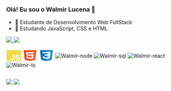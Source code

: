 ### Olá! Eu sou o Walmir Lucena 👋

- 🔭 Estudante de Desenvolvimento Web FullStack
- 🌱 Estudando JavaScript, CSS e HTML

 <div>
  <a href="https://github.com/WalmirLucena">
<img height="180em" src="https://github-readme-stats.vercel.app/api?username=WalmirLucena&show_icons=true&theme=dracula&include_all_commits=true&count_private=true"/>
    <img height="180em" src="https://github-readme-stats.vercel.app/api/top-langs/?username=WalmirLucena&layout=compact&langs_count=7&theme=dracula"/>
  </a>
</div>

<div style="display: inline_block"><br>
  <img align="center" alt="Walmir-Js" height="30" width="40" src="https://raw.githubusercontent.com/devicons/devicon/master/icons/javascript/javascript-plain.svg">
  <img align="center" alt="Walmir-HTML" height="30" width="40" src="https://raw.githubusercontent.com/devicons/devicon/master/icons/html5/html5-original.svg">
  <img align="center" alt="Walmir-HTML" height="30" width="40" src="https://raw.githubusercontent.com/devicons/devicon/master/icons/css3/css3-original.svg">
 <img align="center" alt="Walmir-node" height="30" width="40" src="https://cdn.jsdelivr.net/gh/devicons/devicon/icons/nodejs/nodejs-original.svg" />
 <img align="center" alt="Walmir-sql" height="30" width="40" src="https://cdn.jsdelivr.net/gh/devicons/devicon/icons/mysql/mysql-original.svg" />
 <img align="center" alt="Walmir-react" height="30" width="40" src="https://cdn.jsdelivr.net/gh/devicons/devicon/icons/react/react-original-wordmark.svg" />
 <img align="center" alt="Walmir-ts" height="30" width="40" src="https://cdn.jsdelivr.net/gh/devicons/devicon/icons/typescript/typescript-original.svg" />
</div>

##

<div>
   <a href="https://www.linkedin.com/in/walmirlucena/" target="_blank"><img src="https://img.shields.io/badge/-LinkedIn-%230077B5?style=for-the-badge&logo=linkedin&logoColor=white" target="_blank"></a>
  <a href="walmirlucena3@gmail.com" target="_blank"><img src="https://img.shields.io/badge/Gmail-D14836?style=for-the-badge&logo=gmail&logoColor=white" target="_blank"></a>

 </div>


